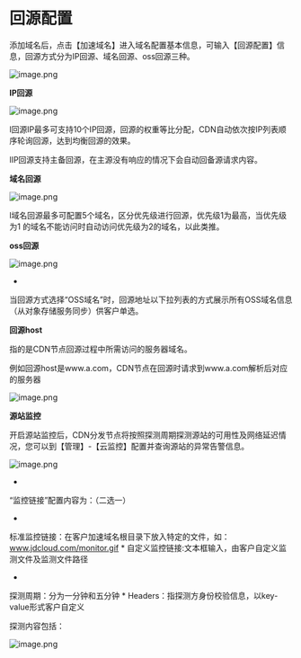 # **回源配置**

添加域名后，点击【加速域名】进入域名配置基本信息，可输入【回源配置】信息，回源方式分为IP回源、域名回源、oss回源三种。

![image.png](https://img1.jcloudcs.com/cms/cf317c03-b662-4a37-a564-cee61f253fa220180118102313.png)

**IP回源**

![image.png](https://img1.jcloudcs.com/cms/4b305baa-c773-4922-9cd7-b7afc64cd44d20180118102439.png)

l回源IP最多可支持10个IP回源，回源的权重等比分配，CDN自动依次按IP列表顺序轮询回源，达到均衡回源的效果。

lIP回源支持主备回源，在主源没有响应的情况下会自动回备源请求内容。

**域名回源**

![image.png](https://img1.jcloudcs.com/cms/c9c40a4e-2042-47bd-98f6-4cce01c3284f20180118102533.png)

l域名回源最多可配置5个域名，区分优先级进行回源，优先级1为最高，当优先级为1 的域名不能访问时自动访问优先级为2的域名，以此类推。

**oss回源**

![image.png](https://img1.jcloudcs.com/cms/25340540-9284-4691-80b9-3135e01d339020180118102645.png)

* 
当回源方式选择“OSS域名”时，回源地址以下拉列表的方式展示所有OSS域名信息（从对象存储服务同步）供客户单选。

**回源host**

指的是CDN节点回源过程中所需访问的服务器域名。

例如回源host是www.a.com，CDN节点在回源时请求到www.a.com解析后对应的服务器

![image.png](https://img1.jcloudcs.com/cms/35c3ff38-b7a9-45c3-8509-c323488936f520180118102722.png)

**源站监控**

开启源站监控后，CDN分发节点将按照探测周期探测源站的可用性及网络延迟情况，您可以到【管理】-【云监控】配置并查询源站的异常告警信息。

![image.png](https://img1.jcloudcs.com/cms/ce478878-87ee-49a0-a29b-f72e6b61606f20180118102744.png)

* 
“监控链接”配置内容为：（二选一）

* 
标准监控链接：在客户加速域名根目录下放入特定的文件，如：www.jdcloud.com/monitor.gif
* 
自定义监控链接:文本框输入，由客户自定义监测文件及监测文件路径

* 
探测周期：分为一分钟和五分钟
* 
Headers：指探测方身份校验信息，以key-value形式客户自定义

探测内容包括：

![image.png](https://img1.jcloudcs.com/cms/92dced92-dc84-4027-8f4c-351a0063743820180118101549.png)